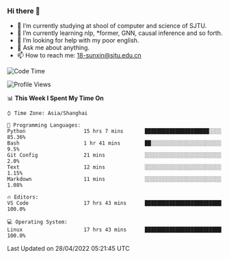### Hi there 👋

<!--
**sunxin000/sunxin000** is a ✨ _special_ ✨ repository because its `README.md` (this file) appears on your GitHub profile.

Here are some ideas to get you started:

- 🔭 I’m currently working on ...
- 🌱 I’m currently learning ...
- 👯 I’m looking to collaborate on ...
- 🤔 I’m looking for help with ...
- 💬 Ask me about ...
- 📫 How to reach me: ...
- 😄 Pronouns: ...
- ⚡ Fun fact: ...
-->
- 🏫 I’m currently studying at shool of computer and science of SJTU.
- 🌱 I’m currently learning nlp, \*former, GNN, causal inference and so forth.
- 🤔 I’m looking for help with my poor english.
- 💬 Ask me about anything.
- 📫 How to reach me: 18-sunxin@sjtu.edu.cn
<!--START_SECTION:waka-->
![Code Time](http://img.shields.io/badge/Code%20Time-179%20hrs%2038%20mins-blue)

![Profile Views](http://img.shields.io/badge/Profile%20Views-8-blue)

📊 **This Week I Spent My Time On** 

```text
⌚︎ Time Zone: Asia/Shanghai

💬 Programming Languages: 
Python                   15 hrs 7 mins       █████████████████████░░░░   85.36% 
Bash                     1 hr 41 mins        ██░░░░░░░░░░░░░░░░░░░░░░░   9.5% 
Git Config               21 mins             ░░░░░░░░░░░░░░░░░░░░░░░░░   2.0% 
Text                     12 mins             ░░░░░░░░░░░░░░░░░░░░░░░░░   1.15% 
Markdown                 11 mins             ░░░░░░░░░░░░░░░░░░░░░░░░░   1.08%

🔥 Editors: 
VS Code                  17 hrs 43 mins      █████████████████████████   100.0%

💻 Operating System: 
Linux                    17 hrs 43 mins      █████████████████████████   100.0%

```


 Last Updated on 28/04/2022 05:21:45 UTC
<!--END_SECTION:waka-->
